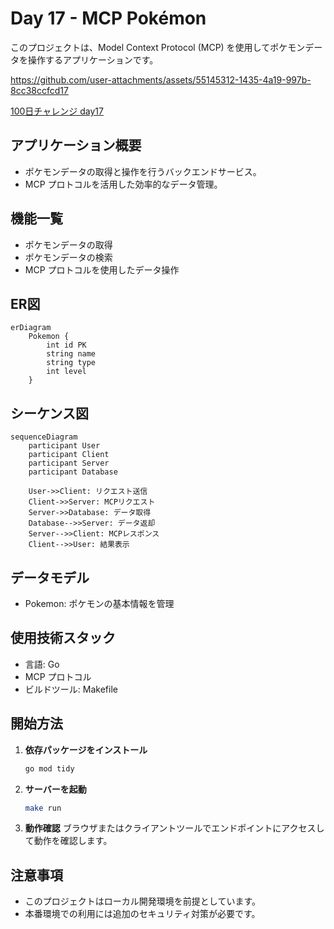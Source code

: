 # Day 17 - MCP Pokémon

このプロジェクトは、Model Context Protocol (MCP) を使用してポケモンデータを操作するアプリケーションです。

https://github.com/user-attachments/assets/55145312-1435-4a19-997b-8cc38ccfcd17

[100日チャレンジ day17](https://zenn.dev/gin_nazo/scraps/dccf026e52feb2)

## アプリケーション概要

- ポケモンデータの取得と操作を行うバックエンドサービス。
- MCP プロトコルを活用した効率的なデータ管理。

## 機能一覧

- ポケモンデータの取得
- ポケモンデータの検索
- MCP プロトコルを使用したデータ操作

## ER図

```mermaid
erDiagram
    Pokemon {
        int id PK
        string name
        string type
        int level
    }
```

## シーケンス図

```mermaid
sequenceDiagram
    participant User
    participant Client
    participant Server
    participant Database

    User->>Client: リクエスト送信
    Client->>Server: MCPリクエスト
    Server->>Database: データ取得
    Database-->>Server: データ返却
    Server-->>Client: MCPレスポンス
    Client-->>User: 結果表示
```

## データモデル

- Pokemon: ポケモンの基本情報を管理

## 使用技術スタック

- 言語: Go
- MCP プロトコル
- ビルドツール: Makefile

## 開始方法

1. **依存パッケージをインストール**
   ```bash
   go mod tidy
   ```

2. **サーバーを起動**
   ```bash
   make run
   ```

3. **動作確認**
   ブラウザまたはクライアントツールでエンドポイントにアクセスして動作を確認します。

## 注意事項

- このプロジェクトはローカル開発環境を前提としています。
- 本番環境での利用には追加のセキュリティ対策が必要です。

